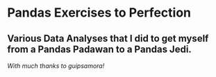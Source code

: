 Pandas Exercises to Perfection
==============

Various Data Analyses that I did to get myself from a Pandas Padawan to a Pandas Jedi.
--------------

*With much thanks to guipsamora!*
